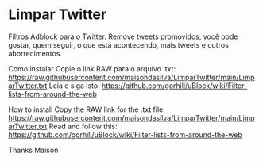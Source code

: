 # Limpar Twitter
Filtros Adblock para o Twitter. Remove tweets promovidos, você pode gostar, quem seguir, o que está acontecendo, mais tweets e outros aborrecimentos.

Como instalar
Copie o link RAW para o arquivo .txt: https://raw.githubusercontent.com/maisondasilva/LimparTwitter/main/LimparTwitter.txt
Leia e siga isto: https://github.com/gorhill/uBlock/wiki/Filter-lists-from-around-the-web

How to install
Copy the RAW link for the .txt file: https://raw.githubusercontent.com/maisondasilva/LimparTwitter/main/LimparTwitter.txt
Read and follow this: https://github.com/gorhill/uBlock/wiki/Filter-lists-from-around-the-web

Thanks
Maison
